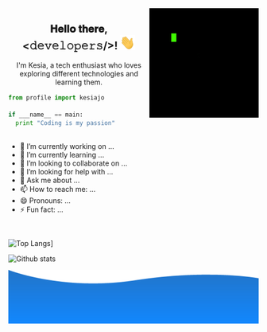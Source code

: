 <img align="right" src="./images/tenor.gif">


<div align="center">
<h2 align="center"> 𝐇𝐞𝐥𝐥𝐨 𝐭𝐡𝐞𝐫𝐞, <𝚍𝚎𝚟𝚎𝚕𝚘𝚙𝚎𝚛𝚜/>! <img src="./images/Hi.gif" width="30px"></h2>
</div>
<p align="center"> I'm Kesia, a tech enthusiast who loves exploring different technologies and learning them. </p>
  
```python
from profile import kesiajo

if ___name__ == main:
  print "Coding is my passion"
  

```



- 🔭 I’m currently working on ...
- 🌱 I’m currently learning ...
- 👯 I’m looking to collaborate on ...
- 🤔 I’m looking for help with ...
- 💬 Ask me about ...
- 📫 How to reach me: ...
- 😄 Pronouns: ...
- ⚡ Fun fact: ...

<br>

![Top Langs](https://github-readme-stats.vercel.app/api/top-langs/?username=kesiajo&theme=radical&layout=compact)]

![Github stats](https://github-readme-stats.vercel.app/api?username=kesiajo&theme=jolly&show_icons=true&count_private=true)   

![alt text](./images/bottom.png)
